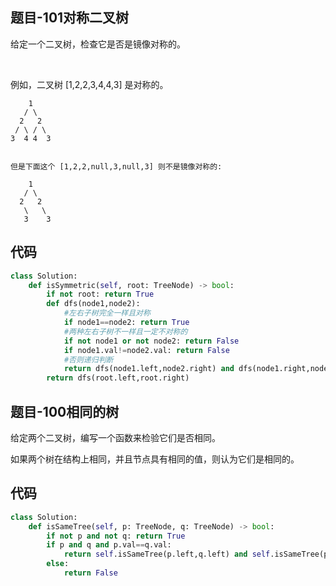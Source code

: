 ## 题目-101对称二叉树
给定一个二叉树，检查它是否是镜像对称的。

 

例如，二叉树 [1,2,2,3,4,4,3] 是对称的。
```
    1
   / \
  2   2
 / \ / \
3  4 4  3
 

但是下面这个 [1,2,2,null,3,null,3] 则不是镜像对称的:

    1
   / \
  2   2
   \   \
   3    3
```
## 代码
```python
class Solution:
    def isSymmetric(self, root: TreeNode) -> bool:
        if not root: return True
        def dfs(node1,node2):
            #左右子树完全一样且对称
            if node1==node2: return True
            #两种左右子树不一样且一定不对称的
            if not node1 or not node2: return False
            if node1.val!=node2.val: return False
            #否则递归判断
            return dfs(node1.left,node2.right) and dfs(node1.right,node2.left)
        return dfs(root.left,root.right)
```
## 题目-100相同的树
给定两个二叉树，编写一个函数来检验它们是否相同。

如果两个树在结构上相同，并且节点具有相同的值，则认为它们是相同的。
## 代码
```python
class Solution:
    def isSameTree(self, p: TreeNode, q: TreeNode) -> bool:
        if not p and not q: return True
        if p and q and p.val==q.val:
            return self.isSameTree(p.left,q.left) and self.isSameTree(p.right,q.right)
        else:
            return False
```

